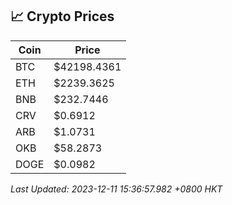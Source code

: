## 📈 Crypto Prices

| Coin | Price |
| ---- | ----- |
| BTC | $42198.4361 |
| ETH | $2239.3625 |
| BNB | $232.7446 |
| CRV | $0.6912 |
| ARB | $1.0731 |
| OKB | $58.2873 |
| DOGE | $0.0982 |

_Last Updated: 2023-12-11 15:36:57.982 +0800 HKT_